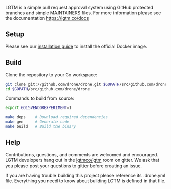 LGTM is a simple pull request approval system using GitHub protected branches and simple MAINTAINERS files. For more information please see the documentation https://lgtm.co/docs

## Setup

Please see our [installation guide](https://lgtm.co/docs/install/) to install the official Docker image.

## Build

Clone the repository to your Go workspace:

```sh
git clone git://github.com/drone/drone.git $GOPATH/src/github.com/drone/drone
cd $GOPATH/src/github.com/drone/drone
```

Commands to build from source:

```sh
export GO15VENDOREXPERIMENT=1

make deps    # Download required dependencies
make gen     # Generate code
make build   # Build the binary
```

## Help

Contributions, questions, and comments are welcomed and encouraged. LGTM developers hang out in the [lgtmco/lgtm](https://gitter.im/lgtmco/lgtm) room on gitter. We ask that you please post your questions to gitter before creating an issue.


If you are having trouble building this project please reference its .drone.yml file. Everything you need to know about building LGTM is defined in that file.
